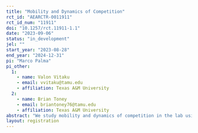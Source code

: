 ```yaml
---
title: "Mobility and Dynamics of Competition"
rct_id: "AEARCTR-0011911"
rct_id_num: "11911"
doi: "10.1257/rct.11911-1.1"
date: "2023-09-06"
status: "in_development"
jel: ""
start_year: "2023-08-28"
end_year: "2024-12-31"
pi: "Marco Palma"
pi_other:
  1:
    - name: Valon Vitaku
    - email: vvitaku@tamu.edu
    - affiliation: Texas A&M University
  2:
    - name: Brian Toney
    - email: briantoney76@tamu.edu
    - affiliation: Texas A&M University
abstract: "We study mobility and dynamics of competition in the lab using multi-tiered competitive tournament environments that have different performance requirements using a real-effort task -- the addition of five two-digit numbers. Our design allows us to study the extent to which we observe efficient sorting across genders and under different informational provisions over repeated interactions with the same group members. We investigate whether feedback eliminates or reduces the gender gap in willingness to compete in a dynamic setting, and if there are gender differences in persistence and staying in a comfort zone. Lastly, we investigate whether there are differences in the dynamics of upward and downward mobility by gender. "
layout: registration
---
```


